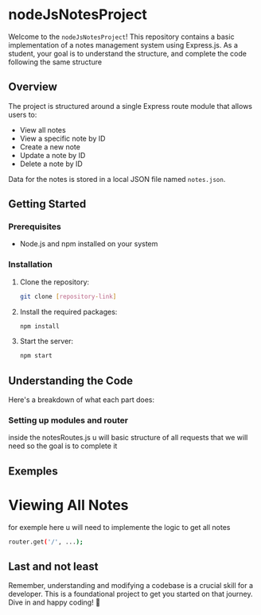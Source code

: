 # nodeJsNotesProject

Welcome to the `nodeJsNotesProject`! This repository contains a basic implementation of a notes management system using Express.js. As a student, your goal is to understand the structure, and complete the code following the same structure

## Overview

The project is structured around a single Express route module that allows users to:
- View all notes
- View a specific note by ID
- Create a new note
- Update a note by ID
- Delete a note by ID

Data for the notes is stored in a local JSON file named `notes.json`.

## Getting Started

### Prerequisites

- Node.js and npm installed on your system

### Installation

1. Clone the repository:
   ```bash
   git clone [repository-link]
   ```
2. Install the required packages:
   ```bash
   npm install
   ```
3. Start the server:
   ```bash
   npm start
   ```
## Understanding the Code

Here's a breakdown of what each part does:

### Setting up modules and router
inside the notesRoutes.js u will basic structure of all requests that we will need so the goal is to complete it 

## Exemples 
# Viewing All Notes
for exemple here u will need to implemente the logic to get all notes 
   ```bash
   router.get('/', ...);
   ```


## Last and not least 
Remember, understanding and modifying a codebase is a crucial skill for a developer. This is a foundational project to get you started on that journey. Dive in and happy coding! 🚀
   
